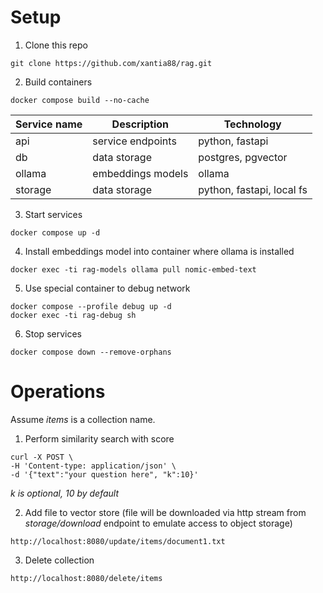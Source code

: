 
# Setup

1. Clone this repo

```
git clone https://github.com/xantia88/rag.git
```

2. Build containers

```
docker compose build --no-cache
```

|Service name|Description|Technology|
|-|-|-|
|api|service endpoints|python, fastapi|
|db|data storage|postgres, pgvector|
|ollama|embeddings models|ollama|
|storage|data storage|python, fastapi, local fs|

3. Start services

```
docker compose up -d
```

4. Install embeddings model into container where ollama is installed

```
docker exec -ti rag-models ollama pull nomic-embed-text
```

5. Use special container to debug network

```
docker compose --profile debug up -d
docker exec -ti rag-debug sh
```

6. Stop services

```
docker compose down --remove-orphans
```

# Operations

Assume *items* is a collection name.

1. Perform similarity search with score

```
curl -X POST \
-H 'Content-type: application/json' \
-d '{"text":"your question here", "k":10}'
```

*k is optional, 10 by default*

2. Add file to vector store (file will be downloaded via http stream from *storage/download* endpoint to emulate access to object storage)

```
http://localhost:8080/update/items/document1.txt
```

3. Delete collection

```
http://localhost:8080/delete/items
```

